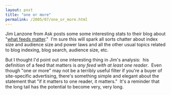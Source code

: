 ```yaml
---
layout: post
title: "one or more"
permalink: /2005/07/one_or_more.html
---
```


<p>Jim Lanzone from Ask posts some some interesting stats to their blog about &quot;<a href="http://blog.ask.com/2005/07/what_feeds_matt.html">what feeds matter</a>.&quot;&nbsp; I'm sure this will spark all sorts chatter about index size and audience size and power laws and all the other usual topics related to blog indexing, blog search, audience size, etc.</p>

<p>But I thought I'd point out one interesting thing in Jim's analysis:&nbsp; his definition of a feed that matters is <em>any feed with at least one reader</em>.&nbsp; Even though &quot;one or more&quot; may not be a terribly useful filter if you're a buyer of site-specific advertising, there's something simple and elegant about the statement that &quot;if it matters to one reader, it matters.&quot;&nbsp; It's a reminder that the long tail has the potential to become very, very long.</p>


